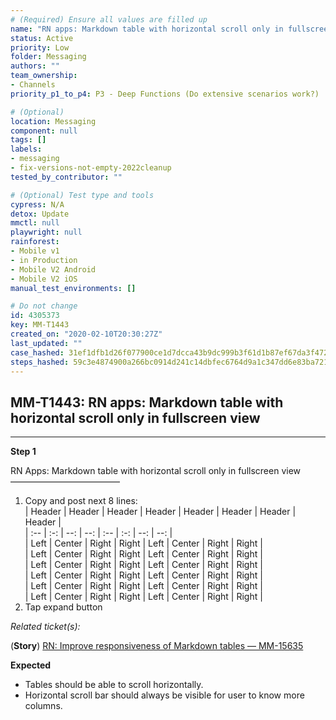 ```yaml
---
# (Required) Ensure all values are filled up
name: "RN apps: Markdown table with horizontal scroll only in fullscreen view"
status: Active
priority: Low
folder: Messaging
authors: ""
team_ownership: 
- Channels
priority_p1_to_p4: P3 - Deep Functions (Do extensive scenarios work?)

# (Optional)
location: Messaging
component: null
tags: []
labels: 
- messaging
- fix-versions-not-empty-2022cleanup
tested_by_contributor: ""

# (Optional) Test type and tools
cypress: N/A
detox: Update
mmctl: null
playwright: null
rainforest: 
- Mobile v1
- in Production
- Mobile V2 Android
- Mobile V2 iOS
manual_test_environments: []

# Do not change
id: 4305373
key: MM-T1443
created_on: "2020-02-10T20:30:27Z"
last_updated: ""
case_hashed: 31ef1dfb1d26f077900ce1d7dcca43b9dc999b3f61d1b87ef67da3f472ef57f4b345e04386c5954182aafc36a9bdca39
steps_hashed: 59c3e4874900a266bc0914d241c14dbfec6764d9a1c347dd6e83ba72160a172e77d50adee1e0c1c6e3be1d31f77fa74e
---
```


<!-- (Auto-generated) Based on frontmatter's "key" and "name" -->

## MM-T1443: RN apps: Markdown table with horizontal scroll only in fullscreen view

---

**Step 1**

RN Apps: Markdown table with horizontal scroll only in fullscreen view\
–––––––––––––––––––––––––

1. Copy and post next 8 lines:\
   \| Header | Header | Header | Header | Header | Header | Header | Header |\
   \| :-- | :-: | --: | --: | :-- | :-: | --: | --: |\
   \| Left | Center | Right | Right | Left | Center | Right | Right |\
   \| Left | Center | Right | Right | Left | Center | Right | Right |\
   \| Left | Center | Right | Right | Left | Center | Right | Right |\
   \| Left | Center | Right | Right | Left | Center | Right | Right |\
   \| Left | Center | Right | Right | Left | Center | Right | Right |\
   \| Left | Center | Right | Right | Left | Center | Right | Right |
2. Tap expand button

_Related ticket(s):_

(**Story**) [RN: Improve responsiveness of Markdown tables — MM-15635](https://mattermost.atlassian.net/browse/MM-15635)

**Expected**

- Tables should be able to scroll horizontally.
- Horizontal scroll bar should always be visible for user to know more columns.
